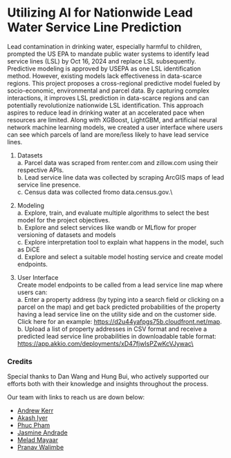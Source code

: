 # Utilizing AI for Nationwide Lead Water Service Line Prediction
Lead contamination in drinking water, especially harmful to children, prompted the US EPA to mandate public water systems to identify lead service lines (LSL) by Oct 16, 2024 and replace LSL subsequently. Predictive modeling is approved by USEPA as one LSL identification method. However, existing models lack effectiveness in data-scarce regions. This project proposes a cross-regional predictive model fueled by socio-economic, environmental and parcel data. By capturing complex interactions, it improves LSL prediction in data-scarce regions and can potentially revolutionize nationwide LSL identification. This approach aspires to reduce lead in drinking water at an accelerated pace when resources are limited. Along with XGBoost, LightGBM, and artificial neural network machine learning models, we created a user interface where users can see which parcels of land are more/less likely to have lead service lines.

1. Datasets \
   a. Parcel data was scraped from renter.com and zillow.com using their respective APIs.\
   b. Lead service line data was collected by scraping ArcGIS maps of lead service line presence.\
   c. Census data was collected fromo data.census.gov.\ 

2. Modeling \
  a. Explore, train, and evaluate multiple algorithms to select the best model for the project objectives.\
  b. Explore and select services like wandb or MLflow for proper versioning of datasets and models \
  c. Explore interpretation tool to explain what happens in the model, such as DiCE \
  d. Explore and select a suitable model hosting service and create model endpoints.

3. User Interface \
   Create model endpoints to be called from a lead service line map where users can: \
  a. Enter a property address (by typing into a search field or clicking on a parcel on the map) and get back predicted probabilities of the property having a lead service line on the utility side and on the customer side. Click here for an example: https://d2u44yafpgs75b.cloudfront.net/map. \
  b. Upload a list of property addresses in CSV format and receive a predicted lead service line probabilities in downloadable table format: https://app.akkio.com/deployments/xD47fjwIsPZwKcVJywac\
### Credits
Special thanks to Dan Wang and Hung Bui, who actively supported our efforts both with their knowledge and insights throughout the process.

Our team with links to reach us are down below:
- [Andrew Kerr](https://www.linkedin.com/in/andrewkerr82310/)
- [Akash Iyer](https://www.linkedin.com/in/akash-v-iyer)
- [Phuc Pham](https://www.linkedin.com/in/frederickdpham/)
- [Jasmine Andrade](https://www.linkedin.com/in/jasmine-andrade-742b61233/)
- [Melad Mayaar](https://www.linkedin.com/in/ahmad-melad-mayaar-7109a3235/)
- [Pranav Walimbe](https://www.linkedin.com/in/pranav-walimbe-9218461a6/)

